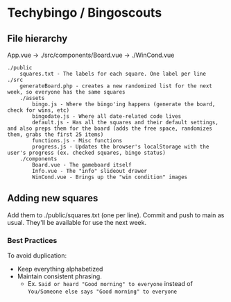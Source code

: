 # Techybingo / Bingoscouts

## File hierarchy
App.vue -> ./src/components/Board.vue -> ./WinCond.vue

```
./public
	squares.txt - The labels for each square. One label per line
./src
	generateBoard.php - creates a new randomized list for the next week, so everyone has the same squares
	./assets
		bingo.js - Where the bingo'ing happens (generate the board, check for wins, etc)
		bingodate.js - Where all date-related code lives
		default.js - Has all the squares and their default settings, and also preps them for the board (adds the free space, randomizes them, grabs the first 25 items)
		functions.js - Misc functions
		progress.js - Updates the browser's localStorage with the user's progress (ex. checked squares, bingo status)
	./components
		Board.vue - The gameboard itself
		Info.vue - The "info" slideout drawer
		WinCond.vue - Brings up the "win condition" images
```

## Adding new squares

Add them to ./public/squares.txt (one per line). Commit and push to main as usual. They'll be available for use the next week.

### Best Practices

To avoid duplication:

- Keep everything alphabetized
- Maintain consistent phrasing.
	- Ex. `Said or heard "Good morning" to everyone` instead of `You/Someone else says "Good morning" to everyone`
